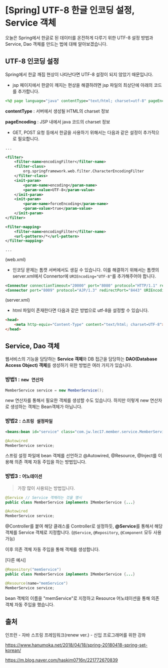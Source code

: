 # [Spring] UTF-8 한글 인코딩 설정, Service 객체

오늘은 Spring에서 한글로 된 데이터를 온전하게 다루기 위한 UTF-8 설정 방법과 Service, Dao 객체를 만드는 법에 대해 알아보겠습니다.



## UTF-8 인코딩 설정

Spring에서 한글 깨짐 현상이 나타난다면 UTF-8 설정이 되지 않았기 때문입니다.



- jsp 페이지에서 한글이 깨지는 현상을 해결하려면 jsp 파일의 최상단에 아래의 코드를 추가합니다.

```jsp
<%@ page language="java" contentType="text/html; charset=utf-8" pageEncoding="utf-8" %>
```

**contentType** : 서버에서 생성될 HTML의 charset 정보

**pageEncoding** : JSP 내에서 java 코드의 charset 정보



- GET, POST 요청 등에서 한글을 사용하기 위해서는 다음과 같은 설정이 추가적으로 필요합니다.

```xml
...

<filter>
    <filter-name>encodingFilter</filter-name>
    <filter-class>
        org.springframework.web.filter.CharacterEncodingFilter
    </filter-class>
    <init-param>
        <param-name>encoding</param-name>
        <param-value>UTF-8</param-value>
    </init-param>
    <init-param>
        <param-name>forceEncoding</param-name>
        <param-value>true</param-value>
    </init-param>
</filter>

<filter-mapping>
    <filter-name>encodingFilter</filter-name>
    <url-pattern>/*</url-pattern>
</filter-mapping>

...
```

(web.xml)



- 인코딩 문제는 톰캣 서버에서도 생길 수 있습니다. 이를 해결하기 위해서는 톰캣의 server.xml에서 Connertor에 `URIEncoding="UTF-8"`를 추가해주어야 합니다.

```xml
<Connector connectionTimeout="20000" port="8080" protocol="HTTP/1.1" redirectPort="8443" URIEncoding="UTF-8" />
<Connector port="8009" protocol="AJP/1.3" redirectPort="8443" URIEncoding="UTF-8" />
```

(server.xml)



- html 파일이 존재한다면 다음과 같은 방법으로 utf-8을 설정할 수 있습니다.

```html
<head>
    <meta http-equiv="Content-Type" content="text/html; charset=UTF-8">
</head>
```



## Service, Dao 객체

웹서비스의 기능을 담당하는 **Service 객체**와 DB 접근을 담당하는 **DAO(Database Access Object) 객체**를 생성하기 위한 방법은 여러 가지가 있습니다.



### 방법1 : `new 연산자`

```java
MemberService service = new MemberService();
```

new 연산자를 통해서 필요한 객체를 생성할 수도 있습니다. 하지만 이렇게 new 연산자로 생성하는 객체는 Bean객체가 아닙니다.



### 방법2 : `스프링 설정파일`

```xml
<beans:bean id="service" class="com.jw.lec17.member.service.MemberService"></beans:bean>
```

```java
@Autowired
MemberService service;
```

스프링 설정 파일에 bean 객체를 선언하고 @Autowired, @Resource, @Inject를 이용해 의존 객체 자동 주입을 하는 방법입니다.



### 방법3 : `어노테이션`

> 가장 많이 사용되는 방법입니다.

```java
@Service // Service 객체라는 것을 명시
public class MemberService implements IMemberService {...}

@Autowired
MemberService service;
```

@Controller를 붙여 해당 클래스를 Controller로 설정하듯, **@Service**를 통해서 해당 객체를 Service 객체로 지정합니다. (`@Service`, `@Repository`, `@Component` 모두 사용 가능)

이후 의존 객체 자동 주입을 통해 객체를 생성합니다.



[다른 예시]

```java
@Repository("memService")
public class MemberService implements IMemberService {...}

@Resource(name="memService")
MemberService service;
```

bean 객체의 이름을 "memService"로 지정하고 Resource 어노테이션을 통해 의존 객체 자동 주입을 했습니다.





## 출처

인프런 - 자바 스프링 프레임워크(renew ver.) - 신입 프로그래머를 위한 강좌

https://www.hanumoka.net/2018/04/18/spring-20180418-spring-set-korean/

https://m.blog.naver.com/haskim0716n/221772670839
